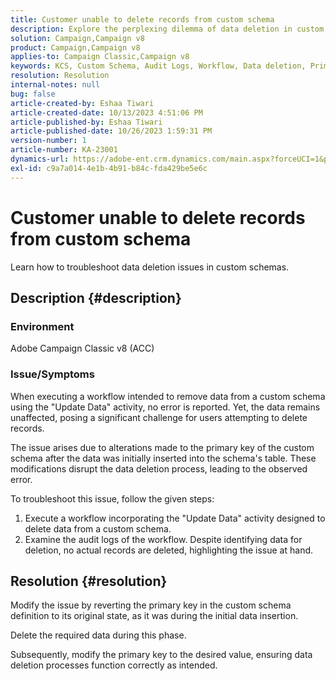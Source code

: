 ```yaml
---
title: Customer unable to delete records from custom schema
description: Explore the perplexing dilemma of data deletion in custom schemas. Uncover the challenges faced when workflows fail to delete data despite error-free execution.
solution: Campaign,Campaign v8
product: Campaign,Campaign v8
applies-to: Campaign Classic,Campaign v8
keywords: KCS, Custom Schema, Audit Logs, Workflow, Data deletion, Primary Key, Adobe Campaign Classic v8, ACC, Troubleshooting
resolution: Resolution
internal-notes: null
bug: false
article-created-by: Eshaa Tiwari
article-created-date: 10/13/2023 4:51:06 PM
article-published-by: Eshaa Tiwari
article-published-date: 10/26/2023 1:59:31 PM
version-number: 1
article-number: KA-23001
dynamics-url: https://adobe-ent.crm.dynamics.com/main.aspx?forceUCI=1&pagetype=entityrecord&etn=knowledgearticle&id=ebf9b4ad-e869-ee11-9ae7-6045bd006a22
exl-id: c9a7a014-4e1b-4b91-b84c-fda429be5e6c
---
```

# Customer unable to delete records from custom schema


Learn how to troubleshoot data deletion issues in custom schemas.

## Description {#description}


### Environment

Adobe Campaign Classic v8 (ACC)

### Issue/Symptoms

When executing a workflow intended to remove data from a custom schema using the "Update Data" activity, no error is reported. Yet, the data remains unaffected, posing a significant challenge for users attempting to delete records.

The issue arises due to alterations made to the primary key of the custom schema after the data was initially inserted into the schema's table. These modifications disrupt the data deletion process, leading to the observed error.

To troubleshoot this issue, follow the given steps:

1. Execute a workflow incorporating the "Update Data" activity designed to delete data from a custom schema.
2. Examine the audit logs of the workflow. Despite identifying data for deletion, no actual records are deleted, highlighting the issue at hand.



## Resolution {#resolution}


Modify the issue by reverting the primary key in the custom schema definition to its original state, as it was during the initial data insertion.

Delete the required data during this phase.

Subsequently, modify the primary key to the desired value, ensuring data deletion processes function correctly as intended.
